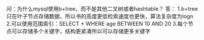 问：为什么mysql使用b+tree，而不是其他二叉树或者hashtable？
答：
1.b+tree只在叶子节点存储数据，所以书的高度更低检索速度也更快，算法复杂度为logn
2.可以使用范围索引：SELECT * WHERE age BETWEEN 10 AND 20
3.每个节点可以存储多个关键字，结构更紧凑所以可以存储更多关键字